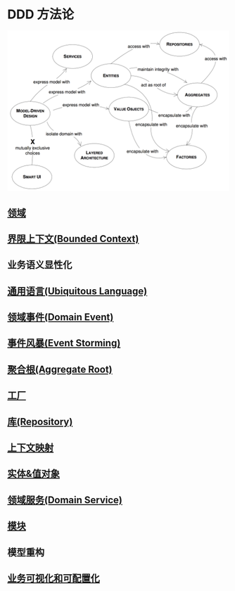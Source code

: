 # DDD 方法论

![](_pic/Model-relationship.png)

## [领域](Domain.md)
## [界限上下文(Bounded Context)](BoundedContext.md)
## 业务语义显性化
## [通用语言(Ubiquitous Language)](UbiquitousLanguage.md)
## [领域事件(Domain Event)](DomainEvent.md)
## [事件风暴(Event Storming)](EventStorming.md)
## [聚合根(Aggregate Root)](AggregateRoot.md)
## [工厂](Factories.md)
## [库(Repository)](Repository.md)
## [上下文映射](ContextMap.md)
## [实体&值对象](EntityAndValueObject.md)
## [领域服务(Domain Service)](DomainEvent.md)
## [模块](Module.md)
## 模型重构
## [业务可视化和可配置化](BizVisualizationAndConfiguration.md)
